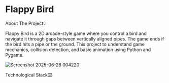 # Flappy Bird 
About The Project💡

Flappy Bird is a 2D arcade-style game where you control a bird and navigate it through gaps between vertically aligned pipes. The game ends if the bird hits a pipe or the ground. This project to understand game mechanics, collision detection, and basic animation using Python and Pygame.

![Screenshot 2025-06-28 004220](https://github.com/user-attachments/assets/3543c502-1308-49f2-b525-7ecfe0068f17)

Technological Stack⌨️


